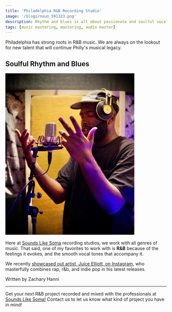 ```yaml
---
title: 'Philadelphia R&B Recording Studio'
image: '/blogs/noun_591323.png'
description: Rhythm and blues is all about passionate and soulful vocals. Sounds Like Soma loves our R&B artists and would love to work with more amazing local artists
tags: [music mastering, mastering, audio master]
---
```


Philadelphia has strong roots in R&B music. We are always on the lookout for new talent that will continue Philly's musical legacy.

## Soulful Rhythm and Blues

<img src="/assets/images/r&b-recording-studio-philadelphia.webp" title="R&B Recording artist Juice Elliott" alt="R&B Recording artist Juice Elliott" style="width:80%;"/>

Here at <a href="/services/01-recording-studios/" target="Recording Studios">Sounds Like Soma</a> recording studios, we work with all genres of music. That said, one of my favorites to work with is **R&B** because of the feelings it evokes, and the smooth vocal tones that accompany it.

We recently <a href="https://www.instagram.com/p/CjbfmX-rWPN/?hl=en" target="Instagram">showcased out artist, Juice Elliott, on Instagram</a>, who masterfully combines rap, r&b, and indie pop in his latest releases.

Written by Zachary Hanni

- - -

Get your next R&B project recorded and mixed with the professionals at <a href="/" target="More Info">Sounds Like Soma!</a> Contact us to let us know what kind of project you have in mind!

